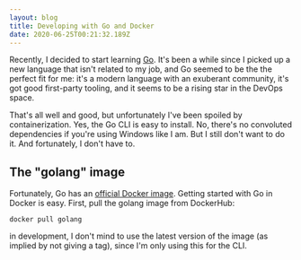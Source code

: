 ```yaml
---
layout: blog
title: Developing with Go and Docker
date: 2020-06-25T00:21:32.189Z
---
```

Recently, I decided to start learning [Go](https://golang.org). It's been a while since I picked up a new language that isn't related to my job, and Go seemed to be the the perfect fit for me: it's a modern language with an exuberant community, it's got good first-party tooling, and it seems to be a rising star in the DevOps space.

That's all well and good, but unfortunately I've been spoiled by containerization. Yes, the Go CLI is easy to install. No, there's no convoluted dependencies if you're using Windows like I am. But I still don't want to do it. And fortunately, I don't have to.

## The "golang" image
Fortunately, Go has an [official Docker image](https://hub.docker.com/_/golang). Getting started with Go in Docker is easy. First, pull the golang image from DockerHub:

```docker pull golang``` 

in development, I don't mind to use the latest version of the image (as implied by not giving a tag), since I'm only using this for the CLI. 